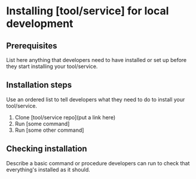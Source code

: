 # Installing [tool/service] for local development

## Prerequisites

List here anything that developers need to have installed or set up before they start installing your tool/service.

## Installation steps

Use an ordered list to tell developers what they need to do to install your tool/service.

1. Clone [tool/service repo](put a link here)
2. Run [some command]
3. Run [some other command]

## Checking installation

Describe a basic command or procedure developers can run to check that everything's installed as it should.
	